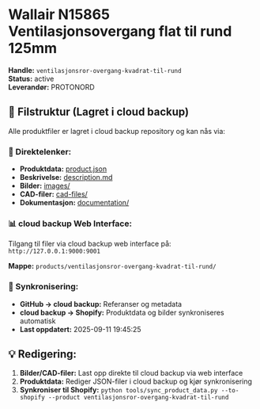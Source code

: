 # Wallair N15865 Ventilasjonsovergang flat til rund 125mm

**Handle:** `ventilasjonsror-overgang-kvadrat-til-rund`  
**Status:** active  
**Leverandør:** PROTONORD

## 📁 Filstruktur (Lagret i cloud backup)

Alle produktfiler er lagret i cloud backup repository og kan nås via:

### 🔗 Direktelenker:
- **Produktdata:** [product.json](http://127.0.0.1:9000/products/ventilasjonsror-overgang-kvadrat-til-rund/product.json)
- **Beskrivelse:** [description.md](http://127.0.0.1:9000/products/ventilasjonsror-overgang-kvadrat-til-rund/description.md)
- **Bilder:** [images/](http://127.0.0.1:9000/products/ventilasjonsror-overgang-kvadrat-til-rund/images/)
- **CAD-filer:** [cad-files/](http://127.0.0.1:9000/products/ventilasjonsror-overgang-kvadrat-til-rund/cad-files/)
- **Dokumentasjon:** [documentation/](http://127.0.0.1:9000/products/ventilasjonsror-overgang-kvadrat-til-rund/documentation/)

### 📊 cloud backup Web Interface:
Tilgang til filer via cloud backup web interface på:
`http://127.0.0.1:9000:9001`

**Mappe:** `products/ventilasjonsror-overgang-kvadrat-til-rund/`

### 🔄 Synkronisering:
- **GitHub → cloud backup:** Referanser og metadata
- **cloud backup → Shopify:** Produktdata og bilder synkroniseres automatisk
- **Last oppdatert:** 2025-09-11 19:45:25

## 💡 Redigering:
1. **Bilder/CAD-filer:** Last opp direkte til cloud backup via web interface
2. **Produktdata:** Rediger JSON-filer i cloud backup og kjør synkronisering
3. **Synkroniser til Shopify:** `python tools/sync_product_data.py --to-shopify --product ventilasjonsror-overgang-kvadrat-til-rund`
